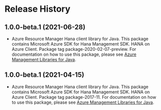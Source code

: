 # Release History

## 1.0.0-beta.1 (2021-06-28)

- Azure Resource Manager Hana client library for Java. This package contains Microsoft Azure SDK for Hana Management SDK. HANA on Azure Client. Package tag package-2020-02-07-preview. For documentation on how to use this package, please see [Azure Management Libraries for Java](https://aka.ms/azsdk/java/mgmt).

## 1.0.0-beta.1 (2021-04-15)

- Azure Resource Manager Hana client library for Java. This package contains Microsoft Azure SDK for Hana Management SDK. HANA on Azure Client. Package tag package-2017-11. For documentation on how to use this package, please see [Azure Management Libraries for Java](https://aka.ms/azsdk/java/mgmt).
